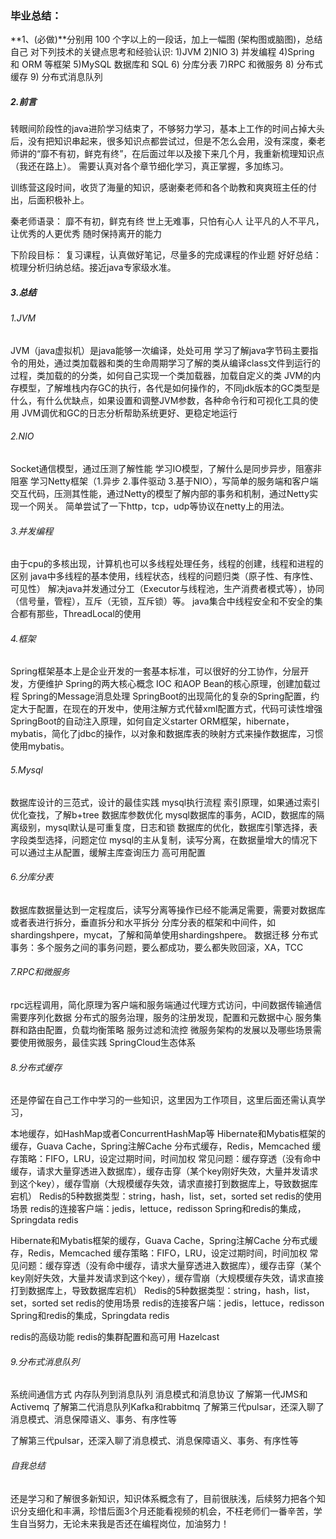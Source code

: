 ### 毕业总结：

**1、(必做)**分别用 100 个字以上的一段话，加上一幅图 (架构图或脑图)，总结自己 对下列技术的关键点思考和经验认识: 1)JVM 2)NIO 3) 并发编程 4)Spring 和 ORM 等框架 5)MySQL 数据库和 SQL 6) 分库分表 7)RPC 和微服务 8) 分布式缓存 9) 分布式消息队列

##### 2.前言

转眼间阶段性的java进阶学习结束了，不够努力学习，基本上工作的时间占掉大头后，没有把知识串起来，很多知识点都尝试过，但是不怎么会用，没有深度，秦老师讲的“靡不有初，鲜克有终”，在后面过年以及接下来几个月，我重新梳理知识点（我还在路上）。
需要认真对各个章节细化学习，真正掌握，多加练习。

训练营这段时间，收货了海量的知识，感谢秦老师和各个助教和爽爽班主任的付出，后面积极补上。

秦老师语录：
靡不有初，鲜克有终
世上无难事，只怕有心人
让平凡的人不平凡，让优秀的人更优秀
随时保持离开的能力

下阶段目标：
复习课程，认真做好笔记，尽量多的完成课程的作业题
好好总结：梳理分析归纳总结。接近java专家级水准。

##### 3.总结

###### 1.JVM

JVM（java虚拟机）是java能够一次编译，处处可用
学习了解java字节码主要指令的用处，通过类加载器和类的生命周期学习了解的类从编译class文件到运行的过程，类加载的的分类，如何自己实现一个类加载器，加载自定义的类
JVM的内存模型，了解堆栈内存GC的执行，各代是如何操作的，不同jdk版本的GC类型是什么，有什么优缺点，如果设置和调整JVM参数，各种命令行和可视化工具的使用
JVM调优和GC的日志分析帮助系统更好、更稳定地运行

###### 2.NIO

Socket通信模型，通过压测了解性能
学习IO模型，了解什么是同步异步，阻塞非阻塞
学习Netty框架（1.异步 2.事件驱动 3.基于NIO），写简单的服务端和客户端交互代码，压测其性能，通过Netty的模型了解内部的事务和机制，通过Netty实现一个网关。
简单尝试了一下http，tcp，udp等协议在netty上的用法。

###### 3.并发编程

由于cpu的多核出现，计算机也可以多线程处理任务，线程的创建，线程和进程的区别
java中多线程的基本使用，线程状态，线程的问题归类（原子性、有序性、可见性）
解决java并发通过分工（Executor与线程池，生产消费者模式等），协同（信号量，管程），互斥（无锁，互斥锁）等。
java集合中线程安全和不安全的集合都有那些，ThreadLocal的使用

###### 4.框架

Spring框架基本上是企业开发的一套基本标准，可以很好的分工协作，分层开发，方便维护
Spring的两大核心概念 IOC 和AOP
Bean的核心原理，创建加载过程
Spring的Message消息处理
SpringBoot的出现简化的复杂的Spring配置，约定大于配置，在现在的开发中，使用注解方式代替xml配置方式，代码可读性增强
SpringBoot的自动注入原理，如何自定义starter
ORM框架，hibernate，mybatis，简化了jdbc的操作，以对象和数据库表的映射方式来操作数据库，习惯使用mybatis。

###### 5.Mysql

数据库设计的三范式，设计的最佳实践
mysql执行流程
索引原理，如果通过索引优化查找，了解b+tree
数据库参数优化
mysql数据库的事务，ACID，数据库的隔离级别，mysql默认是可重复度，日志和锁
数据库的优化，数据库引擎选择，表字段类型选择，问题定位
mysql的主从复制，读写分离，在数据量增大的情况下可以通过主从配置，缓解主库查询压力
高可用配置

###### 6.分库分表

数据库数据量达到一定程度后，读写分离等操作已经不能满足需要，需要对数据库或者表进行拆分，垂直拆分和水平拆分
分库分表的框架和中间件，如shardingshpere，mycat，了解和简单使用shardingshpere。
数据迁移
分布式事务：多个服务之间的事务问题，要么都成功，要么都失败回滚，XA，TCC

###### 7.RPC和微服务

rpc远程调用，简化原理为客户端和服务端通过代理方式访问，中间数据传输通信需要序列化数据
分布式的服务治理，服务的注册发现，配置和元数据中心
服务集群和路由配置，负载均衡策略
服务过滤和流控
微服务架构的发展以及哪些场景需要使用微服务，最佳实践
SpringCloud生态体系

###### 8.分布式缓存

还是停留在自己工作中学习的一些知识，这里因为工作项目，这里后面还需认真学习，

本地缓存，如HashMap或者ConcurrentHashMap等
Hibernate和Mybatis框架的缓存，Guava Cache，Spring注解Cache
分布式缓存，Redis，Memcached
缓存策略：FIFO，LRU，设定过期时间，时间加权
常见问题：缓存穿透（没有命中缓存，请求大量穿透进入数据库），缓存击穿（某个key刚好失效，大量并发请求到这个key），缓存雪崩（大规模缓存失效，请求直接打到数据库上，导致数据库宕机）
Redis的5种数据类型：string，hash，list，set，sorted set
redis的使用场景
redis的连接客户端：jedis，lettuce，redisson
Spring和redis的集成，Springdata redis

Hibernate和Mybatis框架的缓存，Guava Cache，Spring注解Cache
分布式缓存，Redis，Memcached
缓存策略：FIFO，LRU，设定过期时间，时间加权
常见问题：缓存穿透（没有命中缓存，请求大量穿透进入数据库），缓存击穿（某个key刚好失效，大量并发请求到这个key），缓存雪崩（大规模缓存失效，请求直接打到数据库上，导致数据库宕机）
Redis的5种数据类型：string，hash，list，set，sorted set
redis的使用场景
redis的连接客户端：jedis，lettuce，redisson
Spring和redis的集成，Springdata redis

redis的高级功能
redis的集群配置和高可用
Hazelcast

###### 9.分布式消息队列

系统间通信方式
内存队列到消息队列
消息模式和消息协议
了解第一代JMS和Activemq
了解第二代消息队列Kafka和rabbitmq
了解第三代pulsar，还深入聊了消息模式、消息保障语义、事务、有序性等

了解第三代pulsar，还深入聊了消息模式、消息保障语义、事务、有序性等

###### 自我总结

还是学习和了解很多新知识，知识体系概念有了，目前很肤浅，后续努力把各个知识分支细化和丰满，珍惜后面3个月还能看视频的机会，不枉老师们一番辛苦，学生自当努力，无论未来我是否还在编程岗位，加油努力！